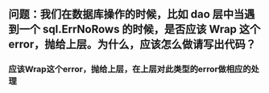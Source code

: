 ## 问题：我们在数据库操作的时候，比如 dao 层中当遇到一个 sql.ErrNoRows 的时候，是否应该 Wrap 这个 error，抛给上层。为什么，应该怎么做请写出代码？
### 应该Wrap这个error，抛给上层，在上层对此类型的error做相应的处理 
